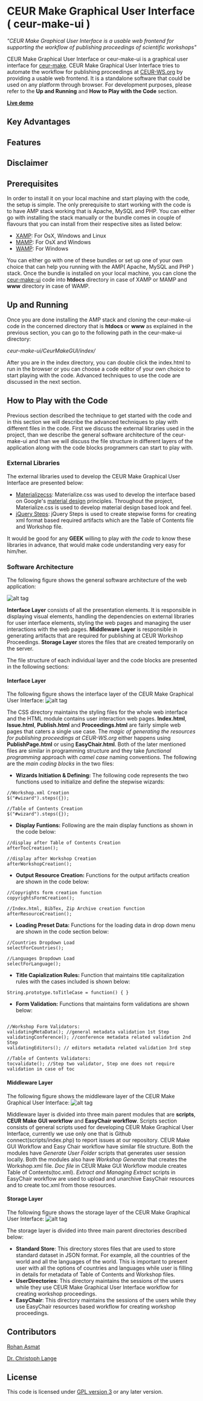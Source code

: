 # CEUR Make Graphical User Interface ( ceur-make-ui )
*"CEUR Make Graphical User Interface is a usable web frontend for supporting the workflow of publishing proceedings of 
scientific workshops"*

CEUR Make Graphical User Interface or ceur-make-ui is a graphical user interface for [ceur-make](https://github.com/ceurws/ceur-make). CEUR Make Graphical User Interface tries to automate the workflow for publishing proceedings at [CEUR-WS.org](http://ceur-ws.org/) by providing a usable web frontend. It is a standalone software that could be used on any platform through browser. For development purposes, please refer to the **Up and Running** and **How to Play with the Code** section. 

**[Live demo](http://butterbur13.iai.uni-bonn.de)**

## Key Advantages

## Features

## Disclaimer

## Prerequisites

In order to install it on your local machine and start playing with the code, the setup is simple. The only prerequisite to start working with the code is to have AMP stack working that is Apache, MySQL and PHP. You can either go with installing the stack manually or the bundle comes in couple of flavours that you can install from their respective sites as listed below:

+ [XAMP](https://www.apachefriends.org/index.html): For OsX, Windows and Linux
+ [MAMP](https://www.mamp.info/en/): For OsX and Windows
+ [WAMP](http://www.wampserver.com/en/): For Windows

You can either go with one of these bundles or set up one of your own choice that can help you running with the AMP( Apache, MySQL and PHP ) stack. Once the bundle is installed on your local machine, you can clone the [ceur-make-ui](https://github.com/ceurws/ceur-make-ui) code into **htdocs** directory in case of XAMP or MAMP and **www** directory in case of WAMP.

## Up and Running
Once you are done installing the AMP stack and cloning the ceur-make-ui code in the concerned directory that is **htdocs** or **www** as explained in the previous section, you can go to the following path in the ceur-make-ui directory:

*ceur-make-ui/CeurMakeGUI/index/* 

After you are in the index directory, you can double click the index.html to run in the browser or you can choose a code editor of your own choice to start playing with the code. Advanced techniques to use the code are discussed in the next section.

## How to Play with the Code
Previous section described the technique to get started with the code and in this section we will describe the advanced techniques to play with different files in the code. First we discuss the external libraries used in the project, than we describe the general software architecture of the ceur-make-ui and than we will discuss the file structure in different layers of the application along with the code blocks programmers can start to play with.

### External Libraries
The external libraries used to develop the CEUR Make Graphical User Interface are presented below:

+ [Materializecss](http://materializecss.com/): Materialize.css was used to develop the interface based on Google's [material design](https://material.google.com/) principles. Throughout the project, Materialize.css is used to develop material design based look and feel.
+ [jQuery Steps](http://www.jquery-steps.com/): jQuery Steps is used to create stepwise forms for creating xml format based required artifacts which are the Table of Contents file and Workshop file.

It would be good for any **GEEK** willing to play *with the code* to know these libraries in advance, that would make code understanding very easy for him/her.

### Software Architecture
The following figure shows the general software architecture of the web application:

![alt tag](https://github.com/ceurws/ceur-make-ui/blob/master/ReferenceDocuments/Images/architecture.png)

**Interface Layer** consists of all the presentation elements. It is responsible in displaying visual elements, handling the dependencies on external libraries for user interface elements, styling the web pages and managing the user interactions with the web pages. **Middleware Layer** is responsible in generating artifacts that are required for publishing at CEUR Workshop Proceedings. **Storage Layer** stores the files that are created temporarily on the server.

The file structure of each individual layer and the code blocks are presented in the following sections:

#### Interface Layer
The following figure shows the interface layer of the CEUR Make Graphical User Interface:
![alt tag](https://github.com/ceurws/ceur-make-ui/blob/master/ReferenceDocuments/Images/htmlcssfilestructure.png)

The CSS directory maintains the styling files for the whole web interface and the HTML module contains user interaction web pages.
**Index.html**, **Issue.html**, **Publish.html** and **Proceedings.html** are fairly simple web pages that caters a single use case. 
The *magic of generating the resources for publishing proceedings at CEUR-WS.org* either happens using **PublishPage.html** or using **EasyChair.html**. Both of the later mentioned files are similar in programming structure and they take *functional programming* approach with *camel case* naming conventions. The following are the *main coding blocks* in the two files:

+ **Wizards Initiation & Defining:** The following code represents the two functions used to initialize and define the stepwise wizards:
```
//Workshop.xml Creation
$("#wizard").steps({});

//Table of Contents Creation
$("#wizard").steps({});
```
+ **Display Funtions:** Following are the main display functions as shown in the code below:
```
//display after Table of Contents Creation
afterTocCreation();

//display after Workshop Creation
afterWorkshopCreation();
```
+ **Output Resource Creation:** Functions for the output artifacts creation are shown in the code below:
```
//Copyrights form creation function
copyrightsFormCreation();

//Index.html, BibTex, Zip Archive creation function
afterResourceCreation();
```
+ **Loading Preset Data:** Functions for the loading data in drop down menu are shown in the code section below:
```
//Countries Dropdown Load
selectForCountries();

//Languages Dropdown Load
selectForLanguage();
```

+ **Title Capialization Rules:** Function that maintains title capitalization rules with the cases included is shown below:
```
String.prototype.toTitleCase = function() { } 
```

+ **Form Validation:** Functions that maintains form validations are shown below:
```

//Workshop Form Validators:
validatingMetaData(); //general metadata validation 1st Step
validatingConference(); //conference metadata related validation 2nd Step
validatingEditors(); // editors metadata related validation 3rd step

//Table of Contents Validators:
tocvalidate(); //Step two validator, Step one does not require validation in case of toc
```
#### Middleware Layer
The following figure shows the middleware layer of the CEUR Make Graphical User Interface:
![alt tag](https://github.com/ceurws/ceur-make-ui/blob/master/ReferenceDocuments/Images/middlewareceurgui.png)

Middleware layer is divided into three main parent modules that are **scripts**, **CEUR Make GUI workflow** and **EasyChair workflow**. Scripts section consists of general scripts used for developing CEUR Make Graphical User Interface, currently we use only one that is Github connect(scripts/index.php) to report issues at our repository. CEUR Make GUI Workflow and Easy Chair workflow have similar file structure. Both the modules have *Generate User Folder* scripts that generates user session locally. Both the modules also have *Workshop Generate* that creates the Workshop.xml file. *Doc file* in CEUR Make GUI Workflow module creates Table of Contents(toc.xml). *Extract and Managing Extract* scripts in EasyChair workflow are used to upload and unarchive EasyChair resources and to create toc.xml from those resources.

#### Storage Layer
The following figure shows the storage layer of the CEUR Make Graphical User Interface:
![alt tag](https://github.com/ceurws/ceur-make-ui/blob/master/ReferenceDocuments/Images/ceurmakeguistorage.png)

The storage layer is divided into three main parent directories described below:
+ **Standard Store**: This directory stores files that are used to store standard dataset in JSON format. For example, all the countries of the world and all the languages of the world. This is important to present user with all the options of countries and languages while user is filling in details for metadata of Table of Contents and Workshop files.
+ **UserDirectories**: This directory maintains the sessions of the users while they use CEUR Make Graphical User Interface workflow for creating workshop proceedings.
+ **EasyChair**: This directory maintains the sessions of the users while they use EasyChair resources based workflow for creating workshop proceedings.

## Contributors
[Rohan Asmat](https://www.linkedin.com/in/rohanasmat?trk=nav_responsive_tab_profile)

[Dr. Christoph Lange](https://langec.wordpress.com/)

## License
This code is licensed under [GPL version 3](https://github.com/ceurws/ceur-make-ui/blob/master/LICENSE) or any later version.
